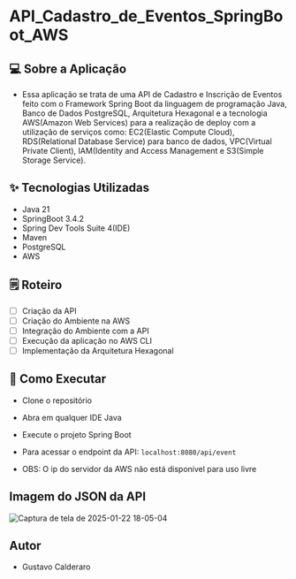 # API_Cadastro_de_Eventos_SpringBoot_AWS

## 💻 Sobre a Aplicação
- Essa aplicação se trata de uma API de Cadastro e Inscrição de Eventos feito com o Framework Spring Boot da linguagem de programação Java, Banco de Dados PostgreSQL, Arquitetura Hexagonal
e a tecnologia AWS(Amazon Web Services) para a realização de deploy com a utilização de serviços como: EC2(Elastic Compute Cloud), RDS(Relational Database Service) para banco de dados,
VPC(Virtual Private Client), IAM(Identity and Access Management e S3(Simple Storage Service).

## ✨ Tecnologias Utilizadas
- Java 21
- SpringBoot 3.4.2
- Spring Dev Tools Suite 4(IDE)
- Maven
- PostgreSQL
- AWS

## 🗒️ Roteiro
- [ ] Criação da API
- [ ] Criação do Ambiente na AWS
- [ ] Integração do Ambiente com a API
- [ ] Execução da aplicação no AWS CLI
- [ ] Implementação da Arquitetura Hexagonal

## 🚀 Como Executar
- Clone o repositório
- Abra em qualquer IDE Java
- Execute o projeto Spring Boot

- Para acessar o endpoint da API: `localhost:8080/api/event` 
- OBS: O ip do servidor da AWS não está disponivel para uso livre

## Imagem do JSON da API
![Captura de tela de 2025-01-22 18-05-04](https://github.com/user-attachments/assets/81ca5f30-ccba-47ac-b6ca-67d32a8a9675)


## Autor 
- Gustavo Calderaro
